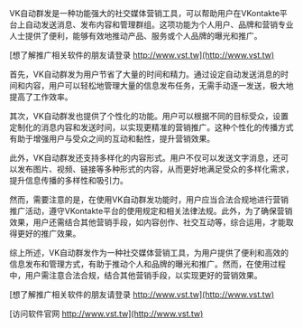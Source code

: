 VK自动群发是一种功能强大的社交媒体营销工具，可以帮助用户在VKontakte平台上自动发送消息、发布内容和管理群组。这项功能为个人用户、品牌和营销专业人士提供了便利，能够有效地推动产品、服务或个人品牌的曝光和推广。

[想了解推广相关软件的朋友请登录 http://www.vst.tw](http://www.vst.tw)

首先，VK自动群发为用户节省了大量的时间和精力。通过设定自动发送消息的时间和内容，用户可以轻松地管理大量的信息发布任务，无需手动逐一发送，极大地提高了工作效率。

其次，VK自动群发也提供了个性化的功能。用户可以根据不同的目标受众，设置定制化的消息内容和发送时间，以实现更精准的营销推广。这种个性化的传播方式有助于增强用户与受众之间的互动和黏性，提升营销效果。

此外，VK自动群发还支持多样化的内容形式。用户不仅可以发送文字消息，还可以发布图片、视频、链接等多种形式的内容，从而更好地满足受众的多样化需求，提升信息传播的多样性和吸引力。

然而，需要注意的是，在使用VK自动群发功能时，用户应当合法合规地进行营销推广活动，遵守VKontakte平台的使用规定和相关法律法规。此外，为了确保营销效果，用户还需结合其他营销手段，如内容创作、社交互动等，综合运用，才能取得更好的推广效果。

综上所述，VK自动群发作为一种社交媒体营销工具，为用户提供了便利和高效的信息发布和管理方式，有助于推动个人和品牌的曝光和推广。然而，在使用过程中，用户需注意合法合规，结合其他营销手段，以实现更好的营销效果。

[想了解推广相关软件的朋友请登录 http://www.vst.tw](http://www.vst.tw)


[访问软件官网 http://www.vst.tw](http://www.vst.tw)
